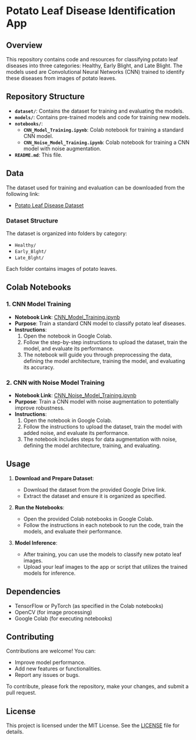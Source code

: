 # Potato Leaf Disease Identification App

## Overview

This repository contains code and resources for classifying potato leaf diseases into three categories: Healthy, Early Blight, and Late Blight. The models used are Convolutional Neural Networks (CNN) trained to identify these diseases from images of potato leaves.

## Repository Structure

- **`dataset/`**: Contains the dataset for training and evaluating the models.
- **`models/`**: Contains pre-trained models and code for training new models.
- **`notebooks/`**:
  - **`CNN_Model_Training.ipynb`**: Colab notebook for training a standard CNN model.
  - **`CNN_Noise_Model_Training.ipynb`**: Colab notebook for training a CNN model with noise augmentation.
- **`README.md`**: This file.

## Data

The dataset used for training and evaluation can be downloaded from the following link:

- [Potato Leaf Disease Dataset](https://drive.google.com/drive/folders/1IB30n-VIPByRIccrG9BhkWd7pp0naged?usp=sharing)

### Dataset Structure

The dataset is organized into folders by category:
- `Healthy/`
- `Early_Blght/`
- `Late_Blght/`

Each folder contains images of potato leaves.

## Colab Notebooks

### 1. CNN Model Training

- **Notebook Link**: [CNN_Model_Training.ipynb](https://colab.research.google.com/drive/1B5Ggz4Q_JWFiFKY6PnE0IN_TBuevkH78?usp=sharing)
- **Purpose**: Train a standard CNN model to classify potato leaf diseases.
- **Instructions**:
  1. Open the notebook in Google Colab.
  2. Follow the step-by-step instructions to upload the dataset, train the model, and evaluate its performance.
  3. The notebook will guide you through preprocessing the data, defining the model architecture, training the model, and evaluating its accuracy.

### 2. CNN with Noise Model Training

- **Notebook Link**: [CNN_Noise_Model_Training.ipynb](https://colab.research.google.com/drive/1vRnW7ZFJBBH2Kie5vC5IlEmVfkVnXrYE?usp=sharing)
- **Purpose**: Train a CNN model with noise augmentation to potentially improve robustness.
- **Instructions**:
  1. Open the notebook in Google Colab.
  2. Follow the instructions to upload the dataset, train the model with added noise, and evaluate its performance.
  3. The notebook includes steps for data augmentation with noise, defining the model architecture, training, and evaluating.

## Usage

1. **Download and Prepare Dataset**:
   - Download the dataset from the provided Google Drive link.
   - Extract the dataset and ensure it is organized as specified.

2. **Run the Notebooks**:
   - Open the provided Colab notebooks in Google Colab.
   - Follow the instructions in each notebook to run the code, train the models, and evaluate their performance.

3. **Model Inference**:
   - After training, you can use the models to classify new potato leaf images. 
   - Upload your leaf images to the app or script that utilizes the trained models for inference.

## Dependencies

- TensorFlow or PyTorch (as specified in the Colab notebooks)
- OpenCV (for image processing)
- Google Colab (for executing notebooks)

## Contributing

Contributions are welcome! You can:
- Improve model performance.
- Add new features or functionalities.
- Report any issues or bugs.

To contribute, please fork the repository, make your changes, and submit a pull request.

## License

This project is licensed under the MIT License. See the [LICENSE](LICENSE) file for details.

 
